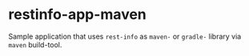# restinfo-app-maven
Sample application that uses `rest-info` as `maven-` or `gradle-` library via `maven` build-tool.
